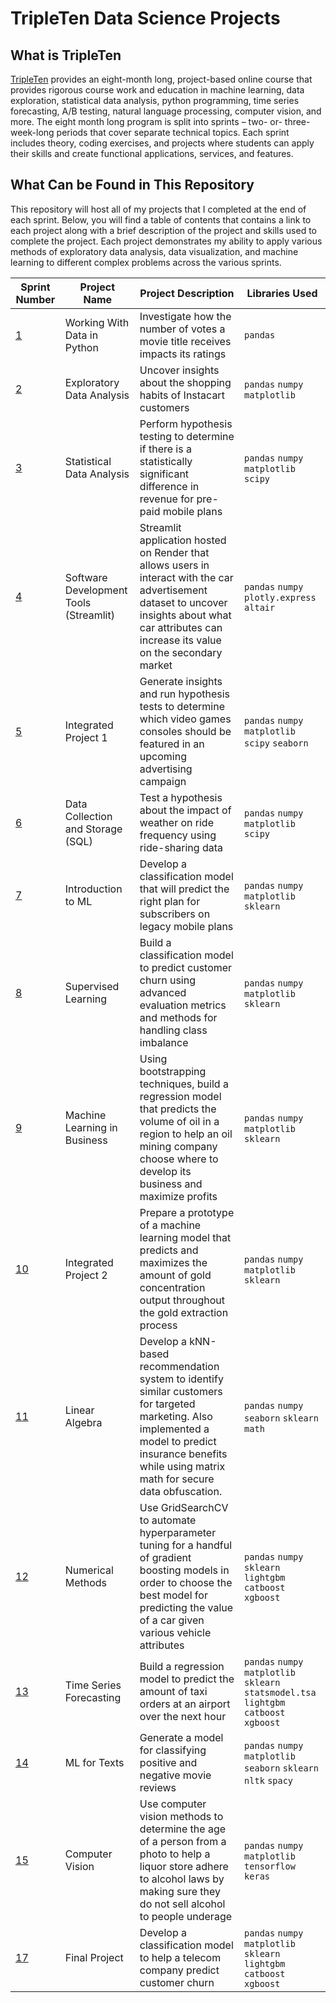 # TripleTen Data Science Projects

## What is TripleTen 
[TripleTen](https://tripleten.com/data-science/) provides an eight-month long, project-based online course that provides rigorous course work and education in machine learning, data exploration, statistical data analysis, python programming, time series forecasting, A/B testing, natural language processing, computer vision, and more. The eight month long program is split into sprints – two- or- three-week-long periods that cover separate technical topics. Each sprint includes theory, coding exercises, and projects where students can apply their skills and create functional applications, services, and features. 

## What Can be Found in This Repository
This repository will host all of my projects that I completed at the end of each sprint. Below, you will find a table of contents that contains a link to each project along with a brief description of the project and skills used to complete the project. Each project demonstrates my ability to apply various methods of exploratory data analysis, data visualization, and machine learning to different complex problems across the various sprints. 

| Sprint Number                                                                                                                                  | Project Name                           | Project Description                                                                                                                                                                                                                                                                                                                                                                    | Libraries Used                                                                           |
|------------------------------------------------------------------------------------------------------------------------------------------------|----------------------------------------|----------------------------------------------------------------------------------------------------------------------------------------------------------------------------------------------------------------------------------------------------------------------------------------------------------------------------------------------------------------------------------------|------------------------------------------------------------------------------------------|
| [1](https://github.com/paul-london/TripleTen-Data-Science-Projects/tree/main/Sprint%2001%20-%20Working%20With%20Data%20in%20Python)          | Working With Data in Python            | Investigate how the number of votes a movie title receives impacts its ratings                                                                                                                                                                                                                                                                                                         | `pandas`                                                                                 |
| [2](https://github.com/paul-london/TripleTen-Data-Science-Projects/tree/main/Sprint%2002%20-%20Exploratory%20Data%20Analysis%20(EDA))        | Exploratory Data Analysis              | Uncover insights about the shopping habits of Instacart customers                                                                                                                                                                                                                                                                                                                      | `pandas` `numpy` `matplotlib`                                                            |
| [3](https://github.com/paul-london/TripleTen-Data-Science-Projects/tree/main/Sprint%2003%20-%20Statistical%20Data%20Analysis)                | Statistical Data Analysis              | Perform hypothesis testing to determine if there is a statistically significant difference in revenue for pre-paid mobile plans                                                                                                                                                                                                                                                        | `pandas` `numpy` `matplotlib` `scipy`                                                    |
| [4](https://github.com/paul-london/TripleTen-Data-Science-Projects/tree/main/Sprint%2004%20-%20Software%20Development%20Tools%20(Streamlit)) | Software Development Tools (Streamlit) | Streamlit application hosted on Render that allows users in interact with the car advertisement dataset to uncover insights about what car attributes can increase its value on the secondary market                                                                                                                                                                                   | `pandas` `numpy` `plotly.express` `altair`                                               |
| [5](https://github.com/paul-london/TripleTen-Data-Science-Projects/tree/main/Sprint%2005%20-%20Integrated%20Project%201)                     | Integrated Project 1                   | Generate insights and run hypothesis tests to determine which video games consoles should be featured in an upcoming advertising campaign                                                                                                                                                                                                                                              | `pandas` `numpy` `matplotlib` `scipy` `seaborn`                                          |
| [6](https://github.com/paul-london/TripleTen-Data-Science-Projects/tree/main/Sprint%2006%20-%20Data%20Collection%20and%20Storage%20(SQL))    | Data Collection and Storage (SQL)      | Test a hypothesis about the impact of weather on ride frequency using ride-sharing data                                                                                                                                                                                                                                                                                                | `pandas` `numpy` `matplotlib` `scipy`                                                    |
| [7](https://github.com/paul-london/TripleTen-Data-Science-Projects/tree/main/Sprint%2007%20-%20Introduction%20to%20ML)                       | Introduction to ML                     | Develop a classification model that will predict the right plan for subscribers on legacy mobile plans                                                                                                                                                                                                                                                                                 | `pandas` `numpy` `matplotlib` `sklearn`                                                  |
| [8](https://github.com/paul-london/TripleTen-Data-Science-Projects/tree/main/Sprint%2008%20-%20Surpervised%20Learning)                       | Supervised Learning                    | Build a classification model to predict customer churn using advanced evaluation metrics and methods for handling class imbalance                                                                                                                                                                                                                                                     | `pandas` `numpy` `matplotlib` `sklearn`                                                  |
| [9](https://github.com/paul-london/TripleTen-Data-Science-Projects/tree/main/Sprint%2009%20-%20Machine%20Learning%20in%20Business)           | Machine Learning in Business           | Using bootstrapping techniques, build a regression model that predicts the volume of oil in a region to help an oil mining company choose where to develop its business and maximize profits                                                                                                                                                                                           | `pandas` `numpy` `matplotlib` `sklearn`                                                  |
| [10](https://github.com/paul-london/TripleTen-Data-Science-Projects/tree/main/Sprint%2010%20-%20Integrated%20Project%202)                    | Integrated Project 2                   | Prepare a prototype of a machine learning model that predicts and maximizes the amount of gold concentration output throughout the gold extraction process                                                                                                                                                                                                                             | `pandas` `numpy` `matplotlib` `sklearn`                                                  |
| [11](https://github.com/paul-london/TripleTen-Data-Science-Projects/tree/main/Sprint%2011%20-%20Linear%20Algebra)                            | Linear Algebra                         | Develop a kNN-based recommendation system to identify similar customers for targeted marketing. Also implemented a model to predict insurance benefits while using matrix math for secure data obfuscation.                                                                                                                                                                           | `pandas` `numpy` `seaborn` `sklearn` `math`                                              |
| [12](https://github.com/paul-london/TripleTen-Data-Science-Projects/tree/main/Sprint%2012%20-%20Numerical%20Methods)                         | Numerical Methods                      | Use GridSearchCV to automate hyperparameter tuning for a handful of gradient boosting models in order to choose the best model for predicting the value of a car given various vehicle attributes                                                                                                                                                                                      | `pandas` `numpy` `sklearn` `lightgbm` `catboost` `xgboost`                               |
| [13](https://github.com/paul-london/TripleTen-Data-Science-Projects/tree/main/Sprint%2013%20-%20Time%20Series)                               | Time Series Forecasting                | Build a regression model to predict the amount of taxi orders at an airport over the next hour                                                                                                                                                                                                                                                                                         | `pandas` `numpy` `matplotlib` `sklearn` `statsmodel.tsa` `lightgbm` `catboost` `xgboost` |
| [14](https://github.com/paul-london/TripleTen-Data-Science-Projects/tree/main/Sprint%2014%20-%20ML%20for%20Texts)                            | ML for Texts                           | Generate a model for classifying positive and negative movie reviews                                                                                                                                                                                                                                                                                                                   | `pandas` `numpy` `matplotlib` `seaborn` `sklearn` `nltk` `spacy`                         |
| [15](https://github.com/paul-london/TripleTen-Data-Science-Projects/tree/main/Sprint%2015%20-%20Computer%20Vision)                           | Computer Vision                        | Use computer vision methods to determine the age of a person from a photo to help a liquor store adhere to alcohol laws by making sure they do not sell alcohol to people underage                                                                                                                                                                                                     | `pandas` `numpy` `matplotlib` `tensorflow` `keras`                                       |
| [17](https://github.com/paul-london/TripleTen-Data-Science-Projects/tree/main/Sprint%2017%20-%20Final%20Project)                             | Final Project                          | Develop a classification model to help a telecom company predict customer churn                                                                                                                                                                                                                                                                                                        | `pandas` `numpy` `matplotlib` `sklearn` `lightgbm` `catboost` `xgboost`                  |
